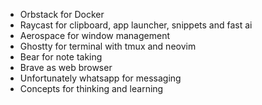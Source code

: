 - Orbstack for Docker
- Raycast for clipboard, app launcher, snippets and fast ai 
- Aerospace for window management
- Ghostty for terminal with tmux and neovim
- Bear for note taking
- Brave as web browser
- Unfortunately whatsapp for messaging
- Concepts for thinking and learning
